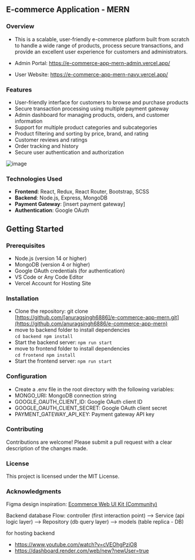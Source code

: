 ## E-commerce Application - MERN

### Overview
- This is a scalable, user-friendly e-commerce platform built from scratch to handle a wide range of products, process secure transactions, and provide an excellent user experience for customers and administrators.

- Admin Portal: https://e-commerce-app-mern-admin.vercel.app/
- User Website: https://e-commerce-app-mern-navy.vercel.app/

### Features
- User-friendly interface for customers to browse and purchase products
- Secure transaction processing using multiple payment gateway
- Admin dashboard for managing products, orders, and customer information
- Support for multiple product categories and subcategories
- Product filtering and sorting by price, brand, and rating
- Customer reviews and ratings
- Order tracking and history
- Secure user authentication and authorization

![image](https://github.com/user-attachments/assets/02715645-7840-47ae-94d9-4ef677a87afc)

### Technologies Used
- <b>Frontend</b>: React, Redux, React Router, Bootstrap, SCSS
- <b>Backend</b>: Node.js, Express, MongoDB
- <b>Payment Gateway</b>: [insert payment gateway]
- <b>Authentication</b>: Google OAuth

## Getting Started

### Prerequisites
 - Node.js (version 14 or higher)
 - MongoDB (version 4 or higher)
 - Google OAuth credentials (for authentication)
 - VS Code or Any Code Editor
 - Vercel Account for Hosting Site

### Installation
- Clone the repository: git clone [https://github.com/[anuragsingh6886]/e-commerce-app-mern.git](https://github.com/anuragsingh6886/e-commerce-app-mern)
- move to backend folder to install dependencies <br>
   `cd backend
   npm install`
- Start the backend server: `npm run start`
- move to frontend folder to install dependencies <br>
   `cd frontend
   npm install`
- Start the frontend server: `npm run start`

### Configuration
- Create a .env file in the root directory with the following variables:
- MONGO_URI: MongoDB connection string
- GOOGLE_OAUTH_CLIENT_ID: Google OAuth client ID
- GOOGLE_OAUTH_CLIENT_SECRET: Google OAuth client secret
- PAYMENT_GATEWAY_API_KEY: Payment gateway API key

### Contributing
Contributions are welcome! Please submit a pull request with a clear description of the changes made.

### License
This project is licensed under the MIT License.

### Acknowledgments
Figma design inspiration: [Ecommerce Web UI Kit (Community)](https://www.figma.com/design/Q0cHGGQc7Y7uLxJQwTik8X/Ecommerce-Web-UI-Kit-(Community)?node-id=92-229&node-type=canvas&t=BPCgQLqs4UHunCM3-0)


Backend database Flow:
controller (first interaction point) --> Service (api logic layer) --> Repository (db query layer) -->  models (table replica - DB)

for hosting backend
- https://www.youtube.com/watch?v=cVEOhgPziO8
- https://dashboard.render.com/web/new?newUser=true
